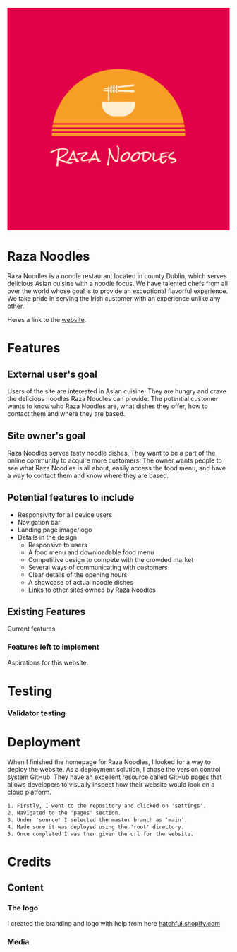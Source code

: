 ![Image_of_logo](/assets/logo/logo.png)

# Raza Noodles
Raza Noodles is a noodle restaurant located in county Dublin, which serves delicious Asian cuisine with a noodle focus. We have talented chefs from all over the world whose goal is to provide an exceptional flavorful experience. We take pride in serving the Irish customer with an experience unlike any other.

Heres a link to the [website](https://kristiancolville1.github.io/raza-noodles/).

# Features

## External user's goal
Users of the site are interested in Asian cuisine. They are hungry and crave the delicious noodles Raza Noodles can provide. The potential customer wants to know who Raza Noodles are, what dishes they offer, how to contact them and where they are based. 

## Site owner's goal
Raza Noodles serves tasty noodle dishes. They want to be a part of the online community to acquire more customers. The owner wants people to see what Raza Noodles is all about, easily access the food menu, and have a way to contact them and know where they are based.

## Potential features to include
- Responsivity for all device users
- Navigation bar
- Landing page image/logo
- Details in the design
    - Responsive to users
    - A food menu and downloadable food menu
    - Competitive design to compete with the crowded market
    - Several ways of communicating with customers
    - Clear details of the opening hours
    - A showcase of actual noodle dishes
    - Links to other sites owned by Raza Noodles

## Existing Features
Current features.

### Features left to implement
Aspirations for this website.


# Testing
### Validator testing


# Deployment
When I finished the homepage for Raza Noodles, I looked for a way to deploy the website. As a deployment solution, I chose the version control system GitHub. They have an excellent resource called GitHub pages that allows developers to visually inspect how their website would look on a cloud platform.

    1. Firstly, I went to the repository and clicked on 'settings'.
    2. Navigated to the 'pages' section.
    3. Under 'source' I selected the master branch as 'main'.
    4. Made sure it was deployed using the 'root' directory.
    5. Once completed I was then given the url for the website.

# Credits

## Content
### The logo
I created the branding and logo with help from here [hatchful.shopify.com](https://hatchful.shopify.com/)

### Media

